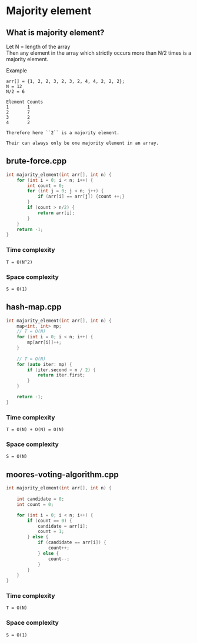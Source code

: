 # Majority element

## What is majority element?
Let N = length of the array <br>
Then any element in the array which strictly occurs more than N/2 times is a majority element.

Example
```
arr[] = {1, 2, 2, 3, 2, 3, 2, 4, 4, 2, 2, 2};
N = 12
N/2 = 6

Element Counts
1       1
2       7
3       2
4       2

Therefore here ``2`` is a majority element. 

Their can always only be one majority element in an array.
```


## brute-force.cpp
```cpp
int majority_element(int arr[], int n) {
    for (int i = 0; i < n; i++) {
        int count = 0;
        for (int j = 0; j < n; j++) {
            if (arr[i] == arr[j]) {count ++;}
        }
        if (count > n/2) {
            return arr[i];
        }
    }
    return -1;
}
```

### Time complexity
``T = O(N^2)``

### Space complexity
``S = O(1)``


## hash-map.cpp
```cpp
int majority_element(int arr[], int n) {
    map<int, int> mp; 
    // T = O(N)
    for (int i = 0; i < n; i++) {
        mp[arr[i]]++;
    }
    
    // T = O(N)
    for (auto iter: mp) {
        if (iter.second > n / 2) {
            return iter.first;
        }
    } 

    return -1;
}
```

### Time complexity
``T = O(N) + O(N) = O(N)``

### Space complexity
``S = O(N)``


## moores-voting-algorithm.cpp
```cpp
int majority_element(int arr[], int n) {
    
    int candidate = 0;
    int count = 0;

    for (int i = 0; i < n; i++) {
        if (count == 0) {
            candidate = arr[i];
            count = 1;
        } else {
            if (candidate == arr[i]) {
                count++;
            } else {
                count--;
            }
        }
    }
}
```

### Time complexity
``T = O(N)``

### Space complexity
``S = O(1)``

